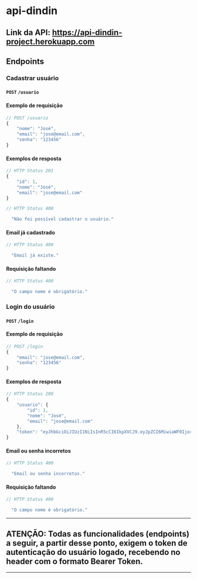 # api-dindin

##  Link da API: https://api-dindin-project.herokuapp.com

## **Endpoints**

### **Cadastrar usuário**

#### `POST` `/usuario`

#### **Exemplo de requisição**

```javascript
// POST /usuario
{
    "nome": "José",
    "email": "jose@email.com",
    "senha": "123456"
}
```

#### **Exemplos de resposta**

```javascript
// HTTP Status 201 
{
    "id": 1,
    "nome": "José",
    "email": "jose@email.com"
}
```

```javascript
// HTTP Status 400

  "Não foi possível cadastrar o usuário."
```

#### Email já cadastrado

```javascript
// HTTP Status 400

  "Email já existe."
```

#### Requisição faltando

```javascript
// HTTP Status 400

  "O campo nome é obrigatório."
```

### **Login do usuário**

#### `POST` `/login`

#### **Exemplo de requisição**

```javascript
// POST /login
{
    "email": "jose@email.com",
    "senha": "123456"
}
```

#### **Exemplos de resposta**

```javascript
// HTTP Status 200
{
    "usuario": {
        "id": 1,
        "nome": "José",
        "email": "jose@email.com"
    },
    "token": "eyJhbGciOiJIUzI1NiIsInR5cCI6IkpXVCJ9.eyJpZCI6MiwiaWF0IjoxNjIzMjQ5NjIxLCJleHAiOjE2MjMyNzg0MjF9.KLR9t7m_JQJfpuRv9_8H2-XJ92TSjKhGPxJXVfX6wBI"
}
```

#### Email ou senha incorretos

```javascript
// HTTP Status 400

  "Email ou senha incorretos."
```

#### Requisição faltando

```javascript
// HTTP Status 400

  "O campo nome é obrigatório."
```

---

## **ATENÇÃO**: Todas as funcionalidades (endpoints) a seguir, a partir desse ponto, exigem o token de autenticação do usuário logado, recebendo no header com o formato Bearer Token.

---
